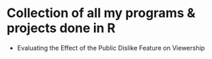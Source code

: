 # Collection of all my programs & projects done in R
- Evaluating the Effect of the Public Dislike Feature on Viewership
